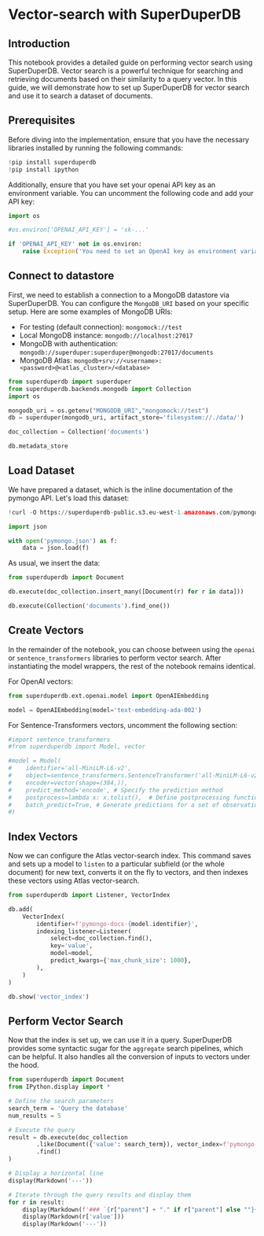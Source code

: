 # Vector-search with SuperDuperDB

## Introduction
This notebook provides a detailed guide on performing vector search using SuperDuperDB. Vector search is a powerful technique for searching and retrieving documents based on their similarity to a query vector. In this guide, we will demonstrate how to set up SuperDuperDB for vector search and use it to search a dataset of documents.

## Prerequisites

Before diving into the implementation, ensure that you have the necessary libraries installed by running the following commands:


```python
!pip install superduperdb
!pip install ipython
```

Additionally, ensure that you have set your openai API key as an environment variable. You can uncomment the following code and add your API key:


```python
import os

#os.environ['OPENAI_API_KEY'] = 'sk-...'

if 'OPENAI_API_KEY' not in os.environ:
    raise Exception('You need to set an OpenAI key as environment variable: "export OPEN_API_KEY=sk-..."')
```

## Connect to datastore 

First, we need to establish a connection to a MongoDB datastore via SuperDuperDB. You can configure the `MongoDB_URI` based on your specific setup. 
Here are some examples of MongoDB URIs:

* For testing (default connection): `mongomock://test`
* Local MongoDB instance: `mongodb://localhost:27017`
* MongoDB with authentication: `mongodb://superduper:superduper@mongodb:27017/documents`
* MongoDB Atlas: `mongodb+srv://<username>:<password>@<atlas_cluster>/<database>`


```python
from superduperdb import superduper
from superduperdb.backends.mongodb import Collection
import os

mongodb_uri = os.getenv("MONGODB_URI","mongomock://test")
db = superduper(mongodb_uri, artifact_store='filesystem://./data/')

doc_collection = Collection('documents')
```

```python
db.metadata_store
```

## Load Dataset 

We have prepared a dataset, which is the inline documentation of the pymongo API. Let's load this dataset:


```python
!curl -O https://superduperdb-public.s3.eu-west-1.amazonaws.com/pymongo.json

import json

with open('pymongo.json') as f:
    data = json.load(f)
```

As usual, we insert the data:


```python
from superduperdb import Document

db.execute(doc_collection.insert_many([Document(r) for r in data]))
```


```python
db.execute(Collection('documents').find_one())
```

## Create Vectors

In the remainder of the notebook, you can choose between using the `openai` or `sentence_transformers` libraries to perform vector search. After instantiating the model wrappers, the rest of the notebook remains identical.

For OpenAI vectors:


```python
from superduperdb.ext.openai.model import OpenAIEmbedding

model = OpenAIEmbedding(model='text-embedding-ada-002')
```

For Sentence-Transformers vectors, uncomment the following section:


```python
#import sentence_transformers
#from superduperdb import Model, vector

#model = Model(
#    identifier='all-MiniLM-L6-v2', 
#    object=sentence_transformers.SentenceTransformer('all-MiniLM-L6-v2'),
#    encoder=vector(shape=(384,)),
#    predict_method='encode', # Specify the prediction method
#    postprocess=lambda x: x.tolist(),  # Define postprocessing function
#    batch_predict=True, # Generate predictions for a set of observations all at once 
#)
```

## Index Vectors

Now we can configure the Atlas vector-search index. This command saves and sets up a model to `listen` to a particular subfield (or the whole document) for new text, converts it on the fly to vectors, and then indexes these vectors using Atlas vector-search.


```python
from superduperdb import Listener, VectorIndex

db.add(
    VectorIndex(
        identifier=f'pymongo-docs-{model.identifier}',
        indexing_listener=Listener(
            select=doc_collection.find(),
            key='value',
            model=model,
            predict_kwargs={'max_chunk_size': 1000},
        ),
    )
)

db.show('vector_index')
```
## Perform Vector Search

Now that the index is set up, we can use it in a query. SuperDuperDB provides some syntactic sugar for the `aggregate` search pipelines, which can be helpful. It also handles all the conversion of inputs to vectors under the hood.

```python
from superduperdb import Document
from IPython.display import *

# Define the search parameters
search_term = 'Query the database'
num_results = 5

# Execute the query
result = db.execute(doc_collection
        .like(Document({'value': search_term}), vector_index=f'pymongo-docs-{model.identifier}', n=num_results)
        .find()
)

# Display a horizontal line
display(Markdown('---'))

# Iterate through the query results and display them
for r in result:
    display(Markdown(f'### `{r["parent"] + "." if r["parent"] else ""}{r["res"]}`'))
    display(Markdown(r['value']))
    display(Markdown('---'))
```
